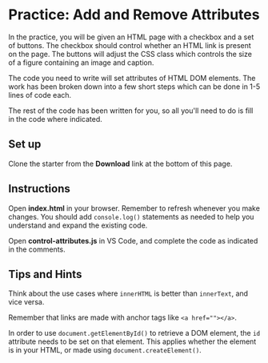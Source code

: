 # Practice: Add and Remove Attributes

In the practice, you will be given an HTML page with a checkbox and a set of 
buttons. The checkbox should control whether an HTML link is present on the 
page. The buttons will adjust the CSS class which controls the size of a 
figure containing an image and caption.

The code you need to write will set attributes of HTML DOM elements. The work 
has been broken down into a few short steps which can be done in 1-5 lines of 
code each.

The rest of the code has been written for you, so all you'll need to do is fill
in the code where indicated.

## Set up

Clone the starter from the **Download** link at the bottom of this page.

## Instructions

Open __index.html__ in your browser. Remember to refresh whenever you make
changes. You should add `console.log()` statements as needed to help you 
understand and expand the existing code.

Open __control-attributes.js__ in VS Code, and complete the code as indicated
in the comments.

## Tips and Hints

Think about the use cases where `innerHTML` is better than `innerText`, and 
vice versa.

Remember that links are made with anchor tags like `<a href=""></a>`.

In order to use `document.getElementById()` to retrieve a DOM element, the `id` 
attribute needs to be set on that element. This applies whether the element is 
in your HTML, or made using `document.createElement()`.